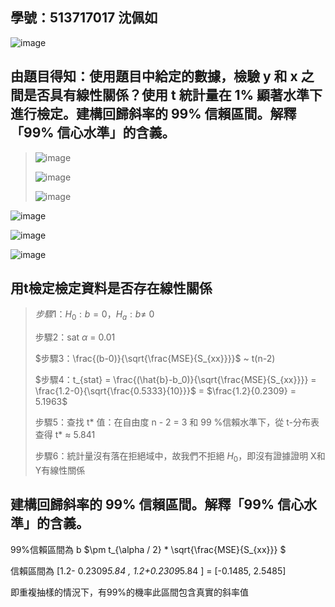 ## 學號：513717017 沈佩如

![image](https://github.com/user-attachments/assets/3c01679a-1e86-42d7-ac7f-31b1545fcc90)

## 由題目得知：使用題目中給定的數據，檢驗 y 和 x 之間是否具有線性關係？使用 t 統計量在 1% 顯著水準下進行檢定。建構回歸斜率的 99% 信賴區間。解釋「99% 信心水準」的含義。
>
>![image](https://github.com/user-attachments/assets/515606ac-94b9-4dcb-ac6a-0425f5cca8b0)
>
>![image](https://github.com/user-attachments/assets/0affa10d-838f-4356-bfc8-867177dec2f0)
>
>![image](https://github.com/user-attachments/assets/8755437e-9847-442f-ac37-79cc252d7064)
>
![image](https://github.com/user-attachments/assets/3adcbdfa-f937-4a35-a2d6-caaa58f4ddd0)

![image](https://github.com/user-attachments/assets/8840b1d6-807a-448a-a108-586182733705)

![image](https://github.com/user-attachments/assets/8c9d83e9-8f1b-4bd1-9c0b-78b57ce60431)

## 用t檢定檢定資料是否存在線性關係
>
>$步驟1：H_0 : b = 0，H_a : b \ne$ 0
>
>步驟2：sat $\alpha$ = 0.01
>
>$步驟3：\frac{(b-0)}{\sqrt{\frac{MSE}{S_{xx}}}}$  ~ t(n-2)
>
>$步驟4：t_{stat} = \frac{(\hat{b}-b_0)}{\sqrt{\frac{MSE}{S_{xx}}}} = \frac{1.2-0}{\sqrt{\frac{0.5333}{10}}}$ = $\frac{1.2}{0.2309} = 5.1963$
>
>步驟5：查找 t* 值：在自由度 n - 2 = 3 和 99 %信賴水準下，從 t-分布表查得 t* $\approx$ 5.841
>
>步驟6：統計量沒有落在拒絕域中，故我們不拒絕 $H_0$，即沒有證據證明 X和 Y有線性關係

建構回歸斜率的 99% 信賴區間。解釋「99% 信心水準」的含義。
---

99%信賴區間為 b $\pm t_{\alpha / 2} * \sqrt{\frac{MSE}{S_{xx}}} $ 

信賴區間為 [1.2- 0.2309*5.84 , 1.2+0.2309*5.84 ] = [-0.1485, 2.5485]

即重複抽樣的情況下，有99%的機率此區間包含真實的斜率值
